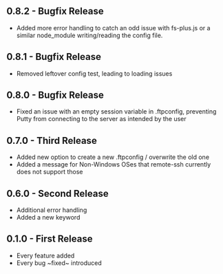 ## 0.8.2 - Bugfix Release
* Added more error handling to catch an odd issue with fs-plus.js or a similar node_module writing/reading the config file.

## 0.8.1 - Bugfix Release
* Removed leftover config test, leading to loading issues

## 0.8.0 - Bugfix Release
* Fixed an issue with an empty session variable in .ftpconfig, preventing Putty from connecting to the server as intended by the user

## 0.7.0 - Third Release
* Added new option to create a new .ftpconfig / overwrite the old one
* Added a message for Non-Windows OSes that remote-ssh currently does not support those

## 0.6.0 - Second Release
* Additional error handling
* Added a new keyword

## 0.1.0 - First Release
* Every feature added
* Every bug ~fixed~ introduced
